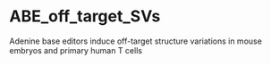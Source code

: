 # ABE_off_target_SVs
Adenine base editors induce off-target structure variations in mouse embryos and primary human T cells




